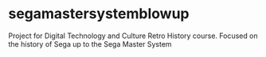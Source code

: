 # segamastersystemblowup
Project for Digital Technology and Culture Retro History course. Focused on the history of Sega up to the Sega Master System

